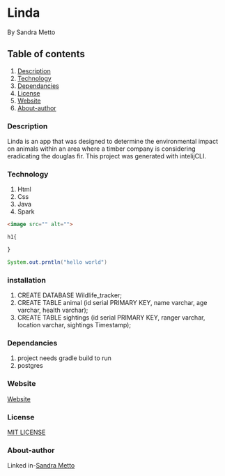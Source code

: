 # Linda
By Sandra Metto
## Table of contents
1. [Description](#Description)
2. [Technology](#Technology)
3. [Dependancies](#Dependncies)
4. [License](#Lisence)
5. [Website](#Website)
6. [About-author](#About-athor)
### Description
Linda is an app that was designed to determine the environmental impact on animals within an area where a timber company is considering eradicating the douglas fir.
This project was generated with intelijCLI.
### Technology
1. Html
2. Css
3. Java
4. Spark

```Html 
<image src="" alt="">

```

```css
h1{

}
```
```Java 
System.out.prntln("hello world")
```

### installation
1. CREATE DATABASE Wildlife_tracker;
2. CREATE TABLE animal (id serial PRIMARY KEY, name varchar, age varchar, health varchar);
3. CREATE TABLE sightings (id serial PRIMARY KEY, ranger varchar, location varchar, sightings Timestamp);

### Dependancies
1. project needs gradle build to run
2. postgres 



### Website
[Website]()
### License
[MIT LICENSE](https://github.com/SMetto20/linda/blob/main/LICENSE)

### About-author
Linked in-[Sandra Metto](https://www.linkedin.com/in/sandra-metto-68500319a/)





